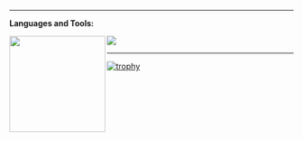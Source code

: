 ----
**Languages and Tools:**  

<div>
  <img height="170" align="left" src="https://github-readme-stats.vercel.app/api?username=najihmld&show_icons=true&theme=graywhite" />
  <img src="https://github-readme-stats.vercel.app/api/top-langs/?username=najihmld&layout=compact" />
</div>

----
[![trophy](https://github-profile-trophy.vercel.app/?username=najihmld)](https://github.com/ryo-ma/github-profile-trophy)
